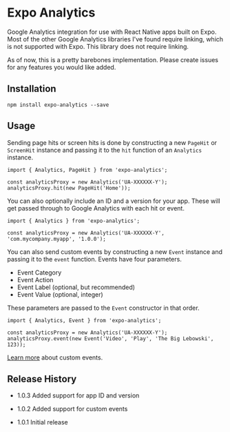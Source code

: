 Expo Analytics
=========

Google Analytics integration for use with React Native apps built on Expo.  Most of the other Google Analytics libraries I've found require linking, which is not supported with Expo.  This library does not require linking.

As of now, this is a pretty barebones implementation.  Please create issues for any features you would like added.

## Installation

```
npm install expo-analytics --save
```

## Usage

Sending page hits or screen hits is done by constructing a new `PageHit` or `ScreenHit` instance and passing it to the `hit` function of an `Analytics` instance.

```
import { Analytics, PageHit } from 'expo-analytics';

const analyticsProxy = new Analytics('UA-XXXXXX-Y');
analyticsProxy.hit(new PageHit('Home'));
```

You can also optionally include an ID and a version for your app.  These will get passed through to Google Analytics with each hit or event.

```
import { Analytics } from 'expo-analytics';

const analyticsProxy = new Analytics('UA-XXXXXX-Y', 'com.mycompany.myapp', '1.0.0');
```

You can also send custom events by constructing a new `Event` instance and passing it to the `event` function.  Events have four parameters. 

* Event Category
* Event Action
* Event Label (optional, but recommended)
* Event Value (optional, integer)

These parameters are passed to the `Event` constructor in that order.  

```
import { Analytics, Event } from 'expo-analytics';

const analyticsProxy = new Analytics('UA-XXXXXX-Y');
analyticsProxy.event(new Event('Video', 'Play', 'The Big Lebowski', 123));
```

[Learn more](https://support.google.com/analytics/answer/1033068?hl=en) about custom events.

## Release History

* 1.0.3 Added support for app ID and version

* 1.0.2 Added support for custom events

* 1.0.1 Initial release